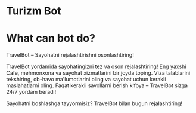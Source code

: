 ﻿# Turizm Bot
# What can bot do?

TravelBot – Sayohatni rejalashtirishni osonlashtiring!

TravelBot yordamida sayohatingizni tez va oson rejalashtiring! Eng yaxshi Cafe, mehmonxona va sayohat xizmatlarini bir joyda toping. Viza talablarini tekshiring, ob-havo ma'lumotlarini oling va sayohat uchun kerakli maslahatlarni oling. Faqat kerakli savollarni berish kifoya – TravelBot sizga 24/7 yordam beradi!

Sayohatni boshlashga tayyormisiz? TravelBot bilan bugun rejalashtiring!
